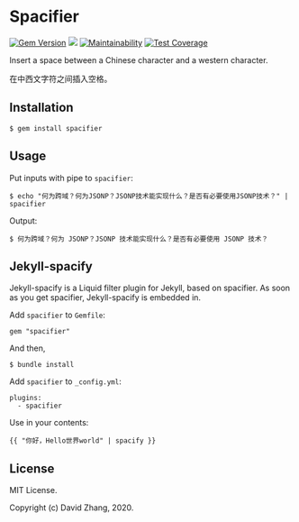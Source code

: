 # Spacifier

[![Gem Version](https://badge.fury.io/rb/spacifier.svg)](https://badge.fury.io/rb/spacifier)
[![](https://api.travis-ci.org/crispgm/spacifier.svg)](https://travis-ci.org/crispgm/spacifier)
[![Maintainability](https://api.codeclimate.com/v1/badges/6d1485b9aa480724d848/maintainability)](https://codeclimate.com/github/crispgm/spacifier/maintainability)
[![Test Coverage](https://api.codeclimate.com/v1/badges/6d1485b9aa480724d848/test_coverage)](https://codeclimate.com/github/crispgm/spacifier/test_coverage)

Insert a space between a Chinese character and a western character.

在中西文字符之间插入空格。

## Installation

```
$ gem install spacifier
```

## Usage

Put inputs with pipe to `spacifier`:

```
$ echo "何为跨域？何为JSONP？JSONP技术能实现什么？是否有必要使用JSONP技术？" | spacifier
```

Output:

```
$ 何为跨域？何为 JSONP？JSONP 技术能实现什么？是否有必要使用 JSONP 技术？
```

## Jekyll-spacify

Jekyll-spacify is a Liquid filter plugin for Jekyll, based on spacifier. As soon as you get spacifier, Jekyll-spacify is embedded in.

Add `spacifier` to `Gemfile`:

```
gem "spacifier"
```

And then,

```
$ bundle install
```

Add `spacifier` to `_config.yml`:

```
plugins:
  - spacifier
```

Use in your contents:

```
{{ "你好，Hello世界world" | spacify }}
```

## License

MIT License.

Copyright (c) David Zhang, 2020.
